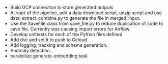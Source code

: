 * Build GCP connection to store generated outputs
* At start of the pipeline, add a data download script, unzip script and use data_extract_combine.py to generate the file in merged_input.
* Use the SaveFile class from save_file.py to reduce duplication of code to save file. Currently was causing import errors for Airflow.
* Develop unittests for each of the Python files defined
* Add dvc and set it to push to Gcloud
* Add logging, tracking and schema generation.
* Anomaly detection.
* paralellize generate-embedding task